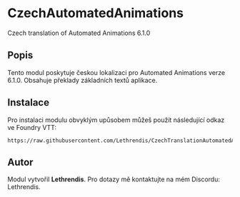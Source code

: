 
# CzechAutomatedAnimations

Czech translation of Automated Animations 6.1.0

## Popis
Tento modul poskytuje českou lokalizaci pro Automated Animations verze 6.1.0. Obsahuje překlady základních textů aplikace.

## Instalace
Pro instalaci modulu obvyklým upůsobem můžeš použít následující odkaz ve Foundry VTT:

```
https://raw.githubusercontent.com/Lethrendis/CzechTranslationAutomatedAnimations/main/module.json
```

## Autor
Modul vytvořil **Lethrendis**. Pro dotazy mě kontaktujte na mém Discordu: Lethrendis.
